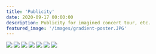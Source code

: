 ```yaml
---
title: 'Publicity'
date: 2020-09-17 00:00:00
description: Publicity for imagined concert tour, etc.
featured_image: '/images/gradient-poster.JPG'
---
```


<div class="gallery" data-columns="4">
	<img src="/images/couch_poster.JPG">
	<img src="/images/sudan_archives_1.jpg">
	<img src="/images/sudan_archives_2.jpg">
	<img src="/images/gradient-poster.JPG">
	<img src="/images/society.JPG">
	<img src="/images/alumni_design_show.jpg">
	<img src="/images/Lapland_mockup.jpg">

</div>
